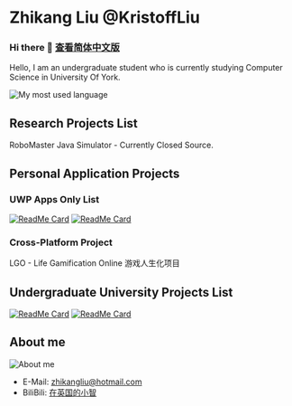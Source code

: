 # Zhikang Liu @KristoffLiu  
### Hi there 👋 [查看简体中文版](readme_cn.md)
Hello, I am an undergraduate student who is currently studying Computer Science in University Of York.

![My most used language](https://github-readme-stats.vercel.app/api/top-langs/?username=KristoffLiu&layout=compact)

## Research Projects List
RoboMaster Java Simulator - Currently Closed Source.

## Personal Application Projects
### UWP Apps Only List
[![ReadMe Card](https://github-readme-stats.vercel.app/api/pin/?username=KristoffLiu&repo=Lepton-Dictionary)](https://github.com/KristoffLiu/Lepton-Dictionary)
[![ReadMe Card](https://github-readme-stats.vercel.app/api/pin/?username=KristoffLiu&repo=Lepton-Browser)](https://github.com/KristoffLiu/Lepton-Browser)

### Cross-Platform Project
LGO - Life Gamification Online 游戏人生化项目

## Undergraduate University Projects List
[![ReadMe Card](https://github-readme-stats.vercel.app/api/pin/?username=KristoffLiu&repo=YorkCSSolution)](https://github.com/KristoffLiu/YorkCSSolution)
[![ReadMe Card](https://github-readme-stats.vercel.app/api/pin/?username=KristoffLiu&repo=ENG1Team23)](https://github.com/KristoffLiu/ENG1Team23)

## About me

![About me](https://github-readme-stats.vercel.app/api?username=KristoffLiu&show_icons=true)

- E-Mail: [zhikangliu@hotmail.com](mailto:zhikangliu@hotmail.com)
- BiliBili: [在英国的小智](https://space.bilibili.com/30742200)
<!-- - Personal site: [无](无) -->
<!-- - Blogs: [Blog site](https://blog.richasy.cn) -->


<!--
**KristoffLiu/KristoffLiu** is a ✨ _special_ ✨ repository because its `README.md` (this file) appears on your GitHub profile.

Here are some ideas to get you started:

- 🔭 I’m currently working on ...
- 🌱 I’m currently learning ...
- 👯 I’m looking to collaborate on ...
- 🤔 I’m looking for help with ...
- 💬 Ask me about ...
- 📫 How to reach me: ...
- 😄 Pronouns: ...
- ⚡ Fun fact: ...
-->
